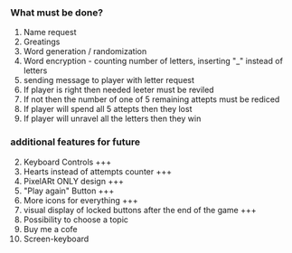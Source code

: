 ### What must be done?

1. Name request
2. Greatings
3. Word generation / randomization
4. Word encryption - counting number of letters, inserting "\_" instead of letters
5. sending message to player with letter request
6. If player is right then needed leeter must be reviled
7. If not then the number of one of 5 remaining attepts must be rediced
8. If player will spend all 5 attepts then they lost
9. If player will unravel all the letters then they win

### additional features for future

2. Keyboard Controls +++
3. Hearts instead of attempts counter +++
4. PixelARt ONLY design +++
5. "Play again" Button +++
6. More icons for everything +++
8. visual display of locked buttons after the end of the game +++
1. Possibility to choose a topic
7. Buy me a cofe
9. Screen-keyboard
